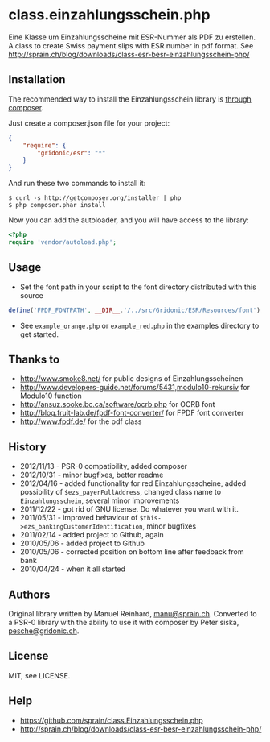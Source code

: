 # class.einzahlungsschein.phpEine Klasse um Einzahlungsscheine mit ESR-Nummer als PDF zu erstellen.A class to create Swiss payment slips with ESR number in pdf format.See http://sprain.ch/blog/downloads/class-esr-besr-einzahlungsschein-php/## InstallationThe recommended way to install the Einzahlungsschein library is [through composer](http://packagist.org).Just create a composer.json file for your project:```JSON{    "require": {        "gridonic/esr": "*"    }}```And run these two commands to install it:    $ curl -s http://getcomposer.org/installer | php    $ php composer.phar installNow you can add the autoloader, and you will have access to the library:```php<?phprequire 'vendor/autoload.php';```## Usage- Set the font path in your script to the font directory distributed with this source```phpdefine('FPDF_FONTPATH', __DIR__.'/../src/Gridonic/ESR/Resources/font');```- See `example_orange.php` or `example_red.php` in the examples directory to get started.## Thanks to- <http://www.smoke8.net/> for public designs of Einzahlungsscheinen- <http://www.developers-guide.net/forums/5431,modulo10-rekursiv> for Modulo10 function- <http://ansuz.sooke.bc.ca/software/ocrb.php> for OCRB font- <http://blog.fruit-lab.de/fpdf-font-converter/> for FPDF font converter- <http://www.fpdf.de/> for the pdf class## History- 2012/11/13 - PSR-0 compatibility, added composer- 2012/10/31 - minor bugfixes, better readme- 2012/04/16 - added functionality for red Einzahlungsscheine, added possibility of `$ezs_payerFullAddress`, changed class name to `Einzahlungsschein`, several minor improvements- 2011/12/22 - got rid of GNU license. Do whatever you want with it.- 2011/05/31 - improved behaviour of `$this->ezs_bankingCustomerIdentification`, minor bugfixes- 2011/02/14 - added project to Github, again- 2010/05/06 - added project to Github- 2010/05/06 - corrected position on bottom line after feedback from bank- 2010/04/24 - when it all started## AuthorsOriginal library written by Manuel Reinhard, <manu@sprain.ch>. Converted to a PSR-0 library with the ability to use it with composer by Peter siska, <pesche@gridonic.ch>.## LicenseMIT, see LICENSE.## Help- <https://github.com/sprain/class.Einzahlungsschein.php>- <http://sprain.ch/blog/downloads/class-esr-besr-einzahlungsschein-php/>